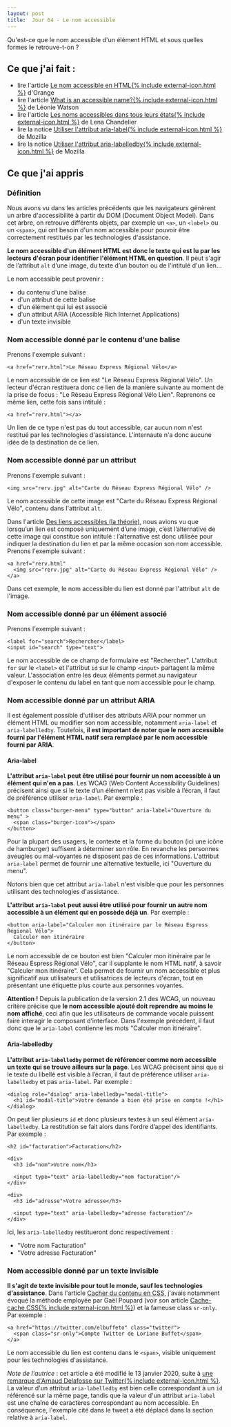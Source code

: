 ```yaml
---
layout: post
title:  Jour 64 - Le nom accessible
---
```


Qu'est-ce que le nom accessible d'un élément HTML et sous quelles formes le retrouve-t-on&nbsp;?

## Ce que j'ai fait :
- lire l'article <a href="https://a11y-guidelines.orange.com/web/a11y-name.html">Le nom accessible en HTML{% include external-icon.html %}</a> d'Orange
- lire l'article <a href="https://developer.paciellogroup.com/blog/2017/04/what-is-an-accessible-name/" lang="en" hreflang="en">What is an accessible name?{% include external-icon.html %}</a> de Léonie Watson
- lire l'article <a href="https://www.24joursdeweb.fr/2019/les-noms-accessibles-dans-tous-leurs-etats/">Les noms accessibles dans tous leurs états{% include external-icon.html %}</a> de Lena Chandelier
- lire la notice <a href="https://developer.mozilla.org/fr/docs/Accessibilit%C3%A9/ARIA/Techniques_ARIA/Utiliser_l_attribut_aria-label">Utiliser l'attribut aria-label{% include external-icon.html %}</a> de Mozilla
- lire la notice <a href="https://developer.mozilla.org/fr/docs/Accessibilit%C3%A9/ARIA/Techniques_ARIA/Utiliser_l_attribut_aria-labelledby">Utiliser l'attribut aria-labelledby{% include external-icon.html %}</a> de Mozilla


## Ce que j'ai appris
### Définition
Nous avons vu dans les articles précédents que les navigateurs génèrent un arbre d'accessibilité à partir du DOM (<span lang="en">Document Object Model</span>). Dans cet arbre, on retrouve différents objets, par exemple un `<a>`, un `<label>` ou un `<span>`, qui ont besoin d'un nom accessible pour pouvoir être correctement restitués par les technologies d'assistance.

**Le nom accessible d'un élément HTML est donc le texte qui est lu par les lecteurs d'écran pour identifier l'élément HTML en question**. Il peut s'agir de l’attribut `alt` d’une image, du texte d’un bouton ou de l'intitulé d'un lien...

Le nom accessible peut provenir :
- du contenu d'une balise
- d'un attribut de cette balise
- d'un élément qui lui est associé
- d'un attribut ARIA (<span lang="en">Accessible Rich Internet Applications</span>)
- d'un texte invisible

### Nom accessible donné par le contenu d'une balise
Prenons l'exemple suivant :

```
<a href="rerv.html">Le Réseau Express Régional Vélo</a>
```

Le nom accessible de ce lien est "Le Réseau Express Régional Vélo". Un lecteur d'écran restituera donc ce lien de la manière suivante au moment de la prise de focus : "Le Réseau Express Régional Vélo Lien". Reprenons ce même lien, cette fois sans intitulé :

```
<a href="rerv.html"></a>
```

Un lien de ce type n'est pas du tout accessible, car aucun nom n'est restitué par les technologies d'assistance. L'internaute n'a donc aucune idée de la destination de ce lien.

### Nom accessible donné par un attribut
Prenons l'exemple suivant :

```
<img src="rerv.jpg" alt="Carte du Réseau Express Régional Vélo" />
```

Le nom accessible de cette image est "Carte du Réseau Express Régional Vélo", contenu dans l'attribut `alt`.

Dans l'article <a href="/100daysofa11y-day15/">Des liens accessibles (la théorie)</a>, nous avions vu que lorsqu’un lien est composé uniquement d’une image, c’est l’alternative de cette image qui constitue son intitulé&nbsp;: l’alternative est donc utilisée pour indiquer la destination du lien et par la même occasion son nom accessible. Prenons l'exemple suivant :

```
<a href="rerv.html"
  <img src="rerv.jpg" alt="Carte du Réseau Express Régional Vélo" />
</a>
```

Dans cet exemple, le nom accessible du lien est donné par l'attribut `alt` de l'image.

### Nom accessible donné par un élément associé
Prenons l'exemple suivant :

```
<label for="search">Rechercher</label>
<input id="search" type="text">

```

Le nom accessible de ce champ de formulaire est "Rechercher". L'attribut `for` sur le `<label>` et l'attribut `id` sur le champ `<input>` partagent la même valeur. L'association entre les deux éléments permet au navigateur d'exposer le contenu du label en tant que nom accessible pour le champ.

### Nom accessible donné par un attribut ARIA
Il est également possible d'utiliser des attributs ARIA pour nommer un élément HTML ou modifier son nom accessible, notamment `aria-label` et `aria-labelledby`. Toutefois, **il est important de noter que le nom accessible fourni par l'élément HTML natif sera remplacé par le nom accessible fourni par ARIA**.

#### Aria-label
**L'attribut `aria-label` peut être utilisé pour fournir un nom accessible à un élément qui n'en a pas**. Les WCAG (<span lang="en">Web Content Accessibility Guidelines</span>) précisent ainsi que si le texte d’un élément n’est pas visible à l’écran, il faut de préférence utiliser `aria-label`. Par exemple&nbsp;:

```
<button class="burger-menu" type="button" aria-label="Ouverture du menu" >
  <span class="burger-icon"></span>
</button>
```

Pour la plupart des usagers, le contexte et la forme du bouton (ici une icône de hamburger) suffisent à déterminer son rôle. En revanche les personnes aveugles ou mal-voyantes ne disposent pas de ces informations. L'attribut `aria-label` permet de fournir une alternative textuelle, ici "Ouverture du menu".

Notons bien que cet attribut `aria-label` n'est visible que pour les personnes utilisant des technologies d'assistance.

**L'attribut `aria-label` peut aussi être utilisé pour fournir un autre nom accessible à un élément qui en possède déjà un**. Par exemple&nbsp;:

```
<button aria-label="Calculer mon itinéraire par le Réseau Espress Régional Vélo">
  Calculer mon itinéraire
</button>
```

Le nom accessible de ce bouton est bien "Calculer mon itinéraire par le Réseau Espress Régional Vélo", car il supplante le nom HTML natif, à savoir "Calculer mon itinéraire". Cela permet de fournir un nom accessible et plus significatif aux utilisateurs et utilisatrices de lecteurs d'écran, tout en présentant une étiquette plus courte aux personnes voyantes.

**Attention !** Depuis la publication de la version 2.1 des WCAG, un nouveau critère précise que **le nom accessible ajouté doit reprendre au moins le nom affiché**, ceci afin que les utilisateurs de commande vocale puissent faire interagir le composant d’interface. Dans l'exemple précédent, il faut donc que le `aria-label` contienne les mots "Calculer mon itinéraire".

#### Aria-labelledby
**L'attribut `aria-labelledby` permet de référencer comme nom accessible un texte qui se trouve ailleurs sur la page**. Les WCAG précisent ainsi que si le texte du libellé est visible à l’écran, il faut de préférence utiliser `aria-labelledby` et pas `aria-label`. Par exemple :

```
<dialog role="dialog" aria-labelledby="modal-title">
  <h1 id="modal-title">Votre demande a bien été prise en compte !</h1>
</dialog>
```

On peut lier plusieurs `id` et donc plusieurs textes à un seul élément `aria-labelledby`. La restitution se fait alors dans l’ordre d’appel des identifiants. Par exemple :

```
<h2 id="facturation">Facturation</h2>

<div>
  <h3 id="nom">Votre nom</h3>

  <input type="text" aria-labelledby="nom facturation"/>
</div>

<div>
  <h3 id="adresse">Votre adresse</h3>

  <input type="text" aria-labelledby="adresse facturation"/>
</div>
```

Ici, les `aria-labelledby` restitueront donc respectivement :
- "Votre nom Facturation"
- "Votre adresse Facturation"

### Nom accessible donné par un texte invisible
**Il s'agit de texte invisible pour tout le monde, sauf les technologies d'assistance**. Dans l'article <a href="/100daysofa11y-day46/">Cacher du contenu en CSS</a>, j'avais notamment évoqué la méthode employée par Gaël Poupard (voir son article <a href="https://www.ffoodd.fr/cache-cache-css/">Cache-cache CSS{% include external-icon.html %}</a>) et la fameuse class `sr-only`. Par exemple :

```
<a href="https://twitter.com/elbuffeto" class="twitter">
  <span class="sr-only">Compte Twitter de Loriane Buffet</span>
</a>
```

Le nom accessible du lien est contenu dans le `<span>`, visible uniquement pour les technologies d'assistance.

*Note de l'autrice* : cet article a été modifié le 13 janvier 2020, suite à <a href="https://twitter.com/arnauddelafosse/status/1216671516072476672">une remarque d'Arnaud Delafosse sur Twitter{% include external-icon.html %}</a>. La valeur d'un attribut `aria-labelledby` est bien celle correspondant à un `id` référencé sur la même page, tandis que la valeur d'un attribut `aria-label` est une chaîne de caractères correspondant au nom accessible. En conséquence, l'exemple cité dans le tweet a été déplacé dans la section relative à `aria-label`.
